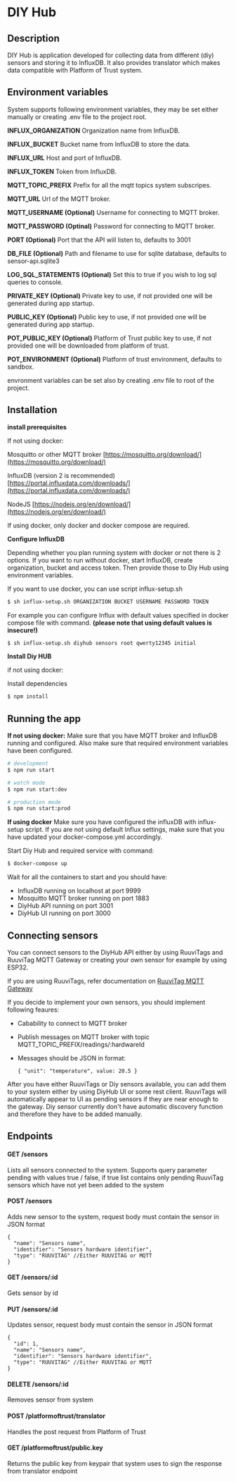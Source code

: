 
# DIY Hub

## Description

DIY Hub is application developed for collecting data from different (diy) sensors and storing it to InfluxDB. It also provides translator which makes data compatible with Platform of Trust system.

## Environment variables

System supports following environment variables, they may be set either manually or creating .env file to the project root.

**INFLUX_ORGANIZATION**
Organization name from InfluxDB.

**INFLUX_BUCKET**
Bucket name from InfluxDB to store the data.

**INFLUX_URL**
Host and port of InfluxDB.

**INFLUX_TOKEN**
Token from InfluxDB.

**MQTT_TOPIC_PREFIX**
Prefix for all the mqtt topics system subscripes.

**MQTT_URL**
Url of the MQTT broker.

**MQTT_USERNAME (Optional)**
Username for connecting to MQTT broker.

**MQTT_PASSWORD (Optinal)**
Password for connecting to MQTT broker.

**PORT (Optional)**
Port that the API will listen to, defaults to 3001

**DB_FILE (Optional)**
Path and filename to use for sqlite database, defaults to sensor-api.sqlite3

**LOG_SQL_STATEMENTS (Optional)**
Set this to true if you wish to log sql queries to console.

**PRIVATE_KEY (Optional)**
Private key to use, if not provided one will be generated during app startup.

**PUBLIC_KEY (Optional)**
Public key to use, if not provided one will be generated during app startup.

**POT_PUBLIC_KEY (Optional)**
Platform of Trust public key to use, if not provided one will be downloaded from platform of trust.

**POT_ENVIRONMENT (Optional)**
Platform of trust environment, defaults to sandbox.

envronment variables can be set also by creating .env file to root of the project.

## Installation

**install prerequisites**

If not using docker:

Mosquitto or other MQTT broker
[https://mosquitto.org/download/](https://mosquitto.org/download/)

InfluxDB (version 2 is recommended)
[https://portal.influxdata.com/downloads/](https://portal.influxdata.com/downloads/)

NodeJS
[https://nodejs.org/en/download/](https://nodejs.org/en/download/)

If using docker, only docker and docker compose are required.

**Configure InfluxDB**

Depending whether you plan running system with docker or not there is 2 options. If you want to run without docker, start InfluxDB, create organization, bucket and access token. Then provide those to Diy Hub using environment variables.

If you want to use docker, you can use script influx-setup.sh
```bash
$ sh influx-setup.sh ORGANIZATION BUCKET USERNAME PASSWORD TOKEN
```
For example you can configure Influx with default values specified in docker compose file with command. **(please note that using default values is insecure!)**
```bash
$ sh influx-setup.sh diyhub sensors root qwerty12345 initial
```

**Install Diy HUB**

if not using docker:

Install dependencies
```bash
$ npm install
```


## Running the app

**If not using docker:**
Make sure that you have MQTT broker and InfluxDB running and configured. Also make sure that required environment variables have been configured.

```bash
# development
$ npm run start

# watch mode
$ npm run start:dev

# production mode
$ npm run start:prod
```
**If using docker**
Make sure you have configured the influxDB with influx-setup script.
If you are not using default Influx settings, make sure that you have updated your docker-compose.yml accordingly.

Start Diy Hub and required service with command:
```bash
$ docker-compose up
```
Wait for all the containers to start and you should have:

 - InfluxDB running on localhost at port 9999
 - Mosquitto MQTT broker running on port 1883
 - DiyHub API running on port 3001
 - DiyHub UI running on port 3000

## Connecting sensors
You can connect sensors to the DiyHub API either by using RuuviTags and RuuviTag MQTT Gateway or creating your own sensor for example by using ESP32. 

If you are using RuuviTags, refer documentation on [RuuviTag MQTT Gateway](https://github.com/PlatformOfTrust/DIY-hub/tree/master/ruuvitag-mqtt-gateway)

If you decide to implement your own sensors, you should implement following feaures:

 - Cabability to connect to MQTT broker
 - Publish messages on MQTT broker with topic
   MQTT_TOPIC_PREFIX/readings/:hardwareId
 - Messages should be JSON in format:

       { "unit": "temperature", value: 20.5 }


After you have either RuuviTags or Diy sensors available, you can add them to your system either by using DiyHub UI or some rest client. RuuviTags will automatically appear to UI as pending sensors if they are near enough to the gateway. Diy sensor currently don't have automatic discovery function and therefore they have to be added manually.

## Endpoints

#### GET /sensors
Lists all sensors connected to the system.
Supports query parameter pending with values true / false, if true list contains only pending RuuviTag sensors which have not yet been added to the system

#### POST /sensors
Adds new sensor to the system, request body must contain the sensor in JSON format

    {
      "name": "Sensors name",
      "identifier": "Sensors hardware identifier",
      "type": "RUUVITAG" //Either RUUVITAG or MQTT
    }

#### GET /sensors/:id
Gets sensor by id

#### PUT /sensors/:id
Updates sensor, request body must contain the sensor in JSON format

    {
      "id": 1,
      "name": "Sensors name",
      "identifier": "Sensors hardware identifier",
      "type": "RUUVITAG" //Either RUUVITAG or MQTT
    }

#### DELETE /sensors/:id
Removes sensor from system

#### POST /platformoftrust/translator
Handles the post request from Platform of Trust

#### GET /platformoftrust/public.key
Returns the public key from keypair that system uses to sign the response from translator endpoint
